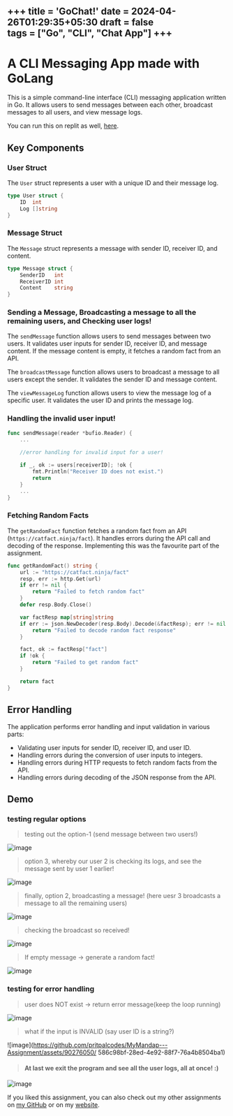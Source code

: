 +++
title = 'GoChat!' 
date = 2024-04-26T01:29:35+05:30
draft = false   
tags = ["Go", "CLI", "Chat App"]
+++
--- 

<!-- 

next time se make a resume like this 

https://www.jriyyya.dev/Riya_Jain_IIIT_25.pdf 
-->


# A CLI Messaging App made with GoLang

This is a simple command-line interface (CLI) messaging application written in Go. It allows users to send messages between each other, broadcast messages to all users, and view message logs.


You can run this on replit as well, [here](https://replit.com/@pritpalsingh020/ViciousConsiderateTransversal).



## Key Components

### User Struct
The `User` struct represents a user with a unique ID and their message log.

```go
type User struct {
    ID  int
    Log []string
}
```

### Message Struct
The `Message` struct represents a message with sender ID, receiver ID, and content.

```go
type Message struct {
    SenderID   int
    ReceiverID int
    Content    string
}
```

### Sending a Message, Broadcasting a message to all the remaining users, and Checking user logs!
The `sendMessage` function allows users to send messages between two users. It validates user inputs for sender ID, receiver ID, and message content. If the message content is empty, it fetches a random fact from an API.

The `broadcastMessage` function allows users to broadcast a message to all users except the sender. It validates the sender ID and message content.

The `viewMessageLog` function allows users to view the message log of a specific user. It validates the user ID and prints the message log.

### Handling the invalid user input!

```go
func sendMessage(reader *bufio.Reader) {
    ...
	
	//error handling for invalid input for a user!

	if _, ok := users[receiverID]; !ok {
		fmt.Println("Receiver ID does not exist.")
		return
	}
    ...
}
```

### Fetching Random Facts
The `getRandomFact` function fetches a random fact from an API (`https://catfact.ninja/fact`). It handles errors during the API call and decoding of the response. Implementing this was the favourite part of the assignment.

```go
func getRandomFact() string {
    url := "https://catfact.ninja/fact"
	resp, err := http.Get(url)
	if err != nil {
		return "Failed to fetch random fact"
	}
	defer resp.Body.Close()

	var factResp map[string]string
	if err := json.NewDecoder(resp.Body).Decode(&factResp); err != nil {
		return "Failed to decode random fact response"
	}

	fact, ok := factResp["fact"]
	if !ok {
		return "Failed to get random fact"
	}

	return fact
}
```

## Error Handling
The application performs error handling and input validation in various parts:
- Validating user inputs for sender ID, receiver ID, and user ID.
- Handling errors during the conversion of user inputs to integers.
- Handling errors during HTTP requests to fetch random facts from the API.
- Handling errors during decoding of the JSON response from the API.
  

## Demo

### testing regular options
> testing out the option-1 (send message between two users!)

![image](https://github.com/pritpalcodes/MyMandap---Assignment/assets/90276050/9b8307fd-f07c-487b-96db-2625ddb3d46a)

> option 3, whereby our user 2 is checking its logs, and see the message sent by user 1 earlier!

![image](https://github.com/pritpalcodes/MyMandap---Assignment/assets/90276050/0d1d7ddc-3825-4b30-8afd-97bd43e91814)

> finally, option 2, broadcasting a message! (here uesr 3 broadcasts a message to all the remaining users)

![image](https://github.com/pritpalcodes/MyMandap---Assignment/assets/90276050/1757eb36-d965-4696-9414-168f7070e7dd)

> checking the broadcast so received!

![image](https://github.com/pritpalcodes/MyMandap---Assignment/assets/90276050/05703521-f325-49ef-8816-e9328be69216)

> If empty message -> generate a random fact!

![image](https://github.com/pritpalcodes/MyMandap---Assignment/assets/90276050/246ca102-9744-4601-b396-30fa6b201161)



### testing for error handling
> user does NOT exist -> return error message(keep the loop running)

![image](https://github.com/pritpalcodes/MyMandap---Assignment/assets/90276050/7317d503-dbe4-49f8-ae60-814f561dac47)

> what if the input is INVALID (say user ID is a string?)

![image](https://github.com/pritpalcodes/MyMandap---Assignment/assets/90276050/
586c98bf-28ed-4e92-88f7-76a4b8504ba1)

> #### At last we exit the program and see all the user logs, all at once! :)

![image](https://github.com/pritpalcodes/MyMandap---Assignment/assets/90276050/2f5da723-c31d-45d9-9794-9cb71dd4e3ff)


If you liked this assignment, you can also check out my other assignments on [my GitHub](https://github.com/pritpal-singh) or on my [website](https://pritpalsingh.in).
